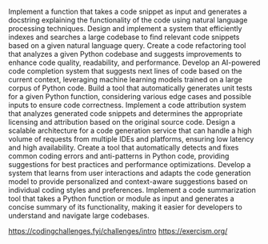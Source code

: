 Implement a function that takes a code snippet as input and generates a docstring explaining the functionality of the code using natural language processing techniques.
Design and implement a system that efficiently indexes and searches a large codebase to find relevant code snippets based on a given natural language query.
Create a code refactoring tool that analyzes a given Python codebase and suggests improvements to enhance code quality, readability, and performance.
Develop an AI-powered code completion system that suggests next lines of code based on the current context, leveraging machine learning models trained on a large corpus of Python code.
Build a tool that automatically generates unit tests for a given Python function, considering various edge cases and possible inputs to ensure code correctness.
Implement a code attribution system that analyzes generated code snippets and determines the appropriate licensing and attribution based on the original source code.
Design a scalable architecture for a code generation service that can handle a high volume of requests from multiple IDEs and platforms, ensuring low latency and high availability.
Create a tool that automatically detects and fixes common coding errors and anti-patterns in Python code, providing suggestions for best practices and performance optimizations.
Develop a system that learns from user interactions and adapts the code generation model to provide personalized and context-aware suggestions based on individual coding styles and preferences.
Implement a code summarization tool that takes a Python function or module as input and generates a concise summary of its functionality, making it easier for developers to understand and navigate large codebases.

https://codingchallenges.fyi/challenges/intro
https://exercism.org/